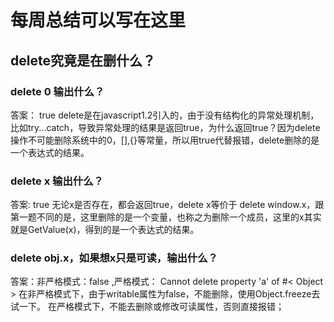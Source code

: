 # 每周总结可以写在这里
## delete究竟是在删什么？

### delete 0 输出什么？

答案： true
delete是在javascript1.2引入的，由于没有结构化的异常处理机制，比如try...catch，导致异常处理的结果是返回true，为什么返回true？因为delete操作不可能删除系统中的0，[],{}等常量，所以用true代替报错，delete删除的是一个表达式的结果。

### delete x 输出什么？

答案: true
无论x是否存在，都会返回true，delete x等价于 delete window.x，跟第一题不同的是，这里删除的是一个变量，也称之为删除一个成员，这里的x其实就是GetValue(x)，得到的是一个表达式的结果。

### delete obj.x，如果想x只是可读，输出什么？

答案：非严格模式：false ,严格模式： Cannot delete property 'a' of #< Object >
在非严格模式下，由于writable属性为false，不能删除，使用Object.freeze去试一下。
在严格模式下，不能去删除或修改可读属性，否则直接报错；